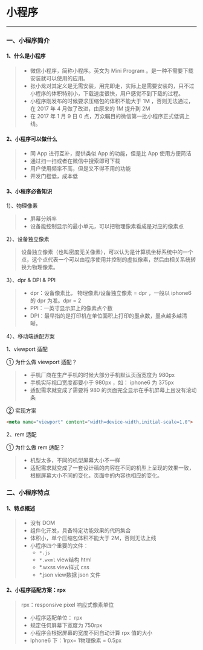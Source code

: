 # 小程序

------



### 一、小程序简介

#### 1、什么是小程序

> - 微信小程序，简称小程序。英文为 Mini Program 。是一种不需要下载安装就可以使用的应用。
> - 张小龙对其定义是无需安装，用完即走，实际上是需要安装的，只不过小程序的体积特别小，下载速度很快，用户感觉不到下载的过程。
> - 小程序刚发布的时候要求压缩包的体积不能大于 1M ，否则无法通过，在 2017 年 4 月做了改进，由原来的 1M 提升到 2M
> - 在 2017 年 1 月 9 日 0 点，万众瞩目的微信第一批小程序正式低调上线。

#### 2、小程序可以做什么

> - 同 App 进行互补，提供类似 App 的功能，但是比 App 使用方便简洁
> - 通过扫一扫或者在微信中搜索即可下载
> - 用户使用频率不高，但是又不得不用的功能
> - 开发门槛低，成本低

#### 3、小程序必备知识

1）、物理像素

> - 屏幕分辨率
> - 设备能控制显示的最小单元，可以把物理像素看成是对应的像素点

2）、设备独立像素

> 设备独立像素（也叫密度无关像素），可以认为是计算机坐标系统中的一个点，这个点代表一个可以由程序使用并控制的虚拟像素，然后由相关系统转换为物理像素。

3）、dpr  &  DPI  & PPI

> - dpr：设备像素比， 物理像素/设备独立像素 = dpr  ，一般以 iphone6 的 dpr 为准。dpr = 2
> - PPI：一英寸显示屏上的像素点个数
> - DPI：最早指的是打印机在单位面积上打印的墨点数，墨点越多越清晰。

4）、移动端适配方案

1、viewport 适配

① 为什么做 viewport 适配？

> - 手机厂商在生产手机的时候大部分手机默认页面宽度为 980px
> - 手机实际视口宽度都要小于 980px ，如： iphone6 为 375px
> - 适配需求就变成了需要将 980 的页面完全显示在手机屏幕上且没有滚动条

② 实现方案

```html
<meta name="viewport" content="width=device-width,initial-scale=1.0">
```

2、rem 适配

① 为什么做 rem 适配？

> - 机型太多，不同的机型屏幕大小不一样
> - 适配需求就变成了一套设计稿的内容在不同的机型上呈现的效果一致，根据屏幕大小不同的变化，页面中的内容也相应的变化。

### 二、小程序特点

#### 1、特点概述

> - 没有 DOM
> - 组件化开发，具备特定功能效果的代码集合
> - 体积小，单个压缩包体积不能大于 2M，否则无法上线
> - 小程序四个重要的文件：
>   -  `*.js`
>   - `*.wxml`      view结构     html
>   - *.wxss        view样式      css
>   - *.json         view数据       json 文件

#### 2、小程序适配方案：rpx

> rpx：responsive pixel    响应式像素单位
>
> - 小程序适配单位： rpx
> - 规定任何屏幕下宽度为 750rpx
> - 小程序会根据屏幕的宽度不同自动计算 rpx 值的大小
> - Iphone6 下：1rpx= 1物理像素 = 0.5px















